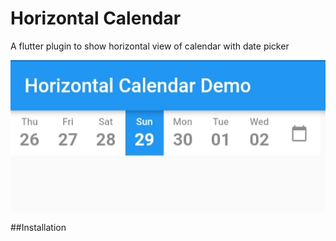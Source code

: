 # Horizontal Calendar
 A flutter plugin to show horizontal view of calendar with date picker
 
![calendar image](screenshot.jpg)

##Installation
